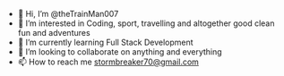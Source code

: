 - 👋 Hi, I’m @theTrainMan007
- 👀 I’m interested in Coding, sport, travelling and altogether good clean fun and adventures
- 🌱 I’m currently learning Full Stack Development
- 💞️ I’m looking to collaborate on anything and everything
- 📫 How to reach me stormbreaker70@gmail.com

<!---
theTrainMan007/theTrainMan007 is a ✨ special ✨ repository because its `README.md` (this file) appears on your GitHub profile.
You can click the Preview link to take a look at your changes.
--->
